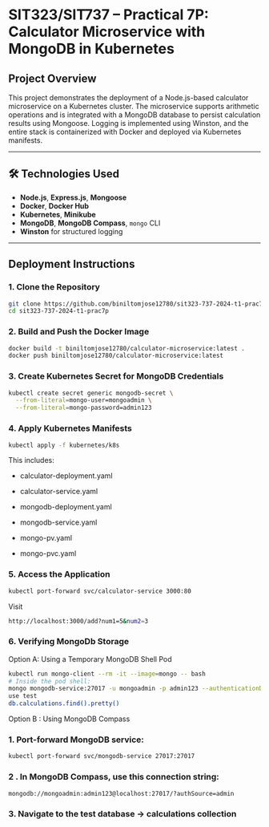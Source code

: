 # SIT323/SIT737 – Practical 7P: Calculator Microservice with MongoDB in Kubernetes

##  Project Overview

This project demonstrates the deployment of a Node.js-based calculator microservice on a Kubernetes cluster. The microservice supports arithmetic operations and is integrated with a MongoDB database to persist calculation results using Mongoose. Logging is implemented using Winston, and the entire stack is containerized with Docker and deployed via Kubernetes manifests.

---

## 🛠️ Technologies Used

- **Node.js**, **Express.js**, **Mongoose**
- **Docker**, **Docker Hub**
- **Kubernetes**, **Minikube**
- **MongoDB**, **MongoDB Compass**, `mongo` CLI
- **Winston** for structured logging

---

##  Deployment Instructions

### 1. Clone the Repository

```bash
git clone https://github.com/biniltomjose12780/sit323-737-2024-t1-prac7p.git
cd sit323-737-2024-t1-prac7p
```
### 2. Build and Push the Docker Image
```bash
docker build -t biniltomjose12780/calculator-microservice:latest .
docker push biniltomjose12780/calculator-microservice:latest
```
### 3.  Create Kubernetes Secret for MongoDB Credentials
```bash
kubectl create secret generic mongodb-secret \
  --from-literal=mongo-user=mongoadmin \
  --from-literal=mongo-password=admin123
```
### 4. Apply Kubernetes Manifests
```bash
kubectl apply -f kubernetes/k8s
```
This includes:

 - calculator-deployment.yaml

 - calculator-service.yaml

 - mongodb-deployment.yaml

 - mongodb-service.yaml

 - mongo-pv.yaml

 - mongo-pvc.yaml

### 5. Access the Application
```bash
kubectl port-forward svc/calculator-service 3000:80
```
Visit
```bash
http://localhost:3000/add?num1=5&num2=3
```
### 6. Verifying MongoDb Storage
Option A: Using a Temporary MongoDB Shell Pod
```bash
kubectl run mongo-client --rm -it --image=mongo -- bash
# Inside the pod shell:
mongo mongodb-service:27017 -u mongoadmin -p admin123 --authenticationDatabase admin
use test
db.calculations.find().pretty()
```
Option B : Using MongoDB Compass
### 1. Port-forward MongoDB service:
```bash
kubectl port-forward svc/mongodb-service 27017:27017
```
### 2 . In MongoDB Compass, use this connection string:
```bash
mongodb://mongoadmin:admin123@localhost:27017/?authSource=admin
```
### 3. Navigate to the test database → calculations collection

